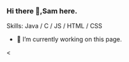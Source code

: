 ### Hi there 👋,Sam here.

Skills: Java / C / JS / HTML / CSS

- 🔭 I’m currently working on this page. 

<picture>
  <source srcset="https://github-readme-stats.vercel.app/api?username=Ivyson&show_icons=true&theme=dark"
    media="(prefers-color-scheme: dark)" 
    />
  <
</picture>

